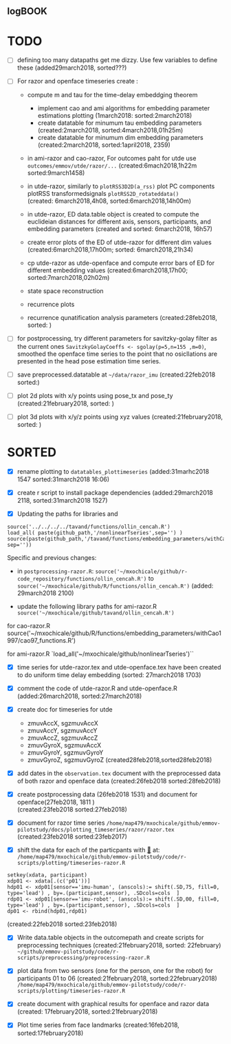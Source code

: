 logBOOK
---


# TODO
* [ ]  defining too many datapaths get me dizzy. Use few variables to define these
	(added29march2018, sorted???)


* [ ] For razor and openface timeseries create :
	* compute m and tau for the time-delay embeddging theorem
		* implement cao and ami algorithms for embedding parameter estimations plotting (1march2018: sorted:2march2018)
		* create datatable for minumum tau embedding parameters (created:2march2018, sorted:4march2018,01h25m)
		* create datatable for minumum dim embedding parameters (created:2march2018, sorted:1april2018, 2359)
	
	* in  ami-razor and cao-razor, For outcomes paht for utde use `outcomes/emmov/utde/razor/...` (created:6mach2018,1h22m sorted:9march1458)

	* in utde-razor,  similarly to `plotRSS3D2D(a_rss)` plot PC components plotRSS transformedsignals `plotRSS2D_rotateddata()`  
		(created: 6march2018,4h08, sorted:6march2018,14h00m)

	* in utde-razor, ED data.table object is created to compute the euclideian distances for 
		different axis, sensors, participants, and embedding parameters 
		(created and sorted: 6march2018, 16h57)

	* create error plots of the ED of utde-razor for different dim values 
		(created:6march2018,17h00m; sorted: 6march2018,21h34)

	* cp utde-razor as utde-openface and compute error bars of ED for different embedding values 
		(created:6march2018,17h00; sorted:7march2018,02h02m)

 

	* state space reconstruction 
	* recurrence plots 
	* recurrence qunatification analysis parameters
			(created:28feb2018, sorted: )	


* [ ] for postprocessing, try different parameters for savitzky-golay filter as the
	current ones `SavitzkyGolayCoeffs <- sgolay(p=5,n=155 ,m=0)`, 
	smoothed the openface time series to the point that no osicllations are 
	presented in the head pose estimation time series.


* [ ] save preprocessed.datatable at `~/data/razor_imu`	(created:22feb2018 sorted:)

* [ ] plot 2d plots with x/y points using pose_tx and pose_ty (created:21february2018, sorted: )

* [ ] plot 3d plots with x/y/z points using xyz values (created:21february2018, sorted: )







# SORTED 

* [x] rename plotting to `datatables_plottimeseries`
	(added:31marhc2018 1547 sorted:31march2018 16:06)


* [x] create r script to install package dependencies 
	(added:29march2018 2118, sorted:31march2018 1527)


* [x] Updating the paths for libraries and 

```
source('../../../../tavand/functions/ollin_cencah.R')
load_all( paste(github_path,'/nonlinearTseries',sep='') )
source(paste(github_path,'/tavand/functions/embedding_parameters/withCao1997/cao97_functions.R', sep=''))
```

Specific and previous changes:

* in `postprocessing-razor.R`: 
`source('~/mxochicale/github/r-code_repository/functions/ollin_cencah.R')`
to 
`source('~/mxochicale/github/R/functions/ollin_cencah.R')`
(added: 29march2018 2100)

* update the following library paths
for ami-razor.R
	`source('~/mxochicale/github/tavand/ollin_cencah.R')`

for cao-razor.R
source('~/mxochicale/github/R/functions/embedding_parameters/withCao1997/cao97_functions.R')

for ami-razor.R
	`load_all('~/mxochicale/github/nonlinearTseries')``






* [x] time series for utde-razor.tex and utde-openface.tex have been created to do 
	uniform time delay embedding
	(sorted: 27march2018 1703)


* [x] comment the code of utde-razor.R and utde-openface.R
	(added:26march2018, sorted:27march2018)



* [x] create doc for timeseries for utde
	* zmuvAccX, sgzmuvAccX
	* zmuvAccY, sgzmuvAccY
	* zmuvAccZ, sgzmuvAccZ
	* zmuvGyroX, sgzmuvAccX
	* zmuvGyroY, sgzmuvGyroY
	* zmuvGyroZ, sgzmuvGyroZ
	(created28feb2018,sorted28feb2018)



* [x] add dates in the `observation.tex` document with the preprocessed data of both 
	razor and openface data
	(created:26feb2018 sorted:28feb2018)




* [x]  create postprocessing data (26feb2018 1531) and document for openface(27feb2018, 1811 )    
	(created:23feb2018 sorted:27feb2018)



* [x] document for razor time series `/home/map479/mxochicale/github/emmov-pilotstudy/docs/plotting_timeseries/razor/razor.tex`
	(created:23feb2018 sorted:23feb2017)



* [x] shift the data for each of the particpants with [:link:](https://github.com/mxochicale/r-code_repository/tree/master/dataDOTtable)
	at: `/home/map479/mxochicale/github/emmov-pilotstudy/code/r-scripts/plotting/timeseries-razor.R`

```
setkey(xdata, participant)
xdp01 <- xdata[.(c('p01'))]
hdp01 <- xdp01[sensor=='imu-human', (anscols):= shift(.SD,75, fill=0, type='lead') , by=.(participant,sensor), .SDcols=cols  ]
rdp01 <- xdp01[sensor=='imu-robot', (anscols):= shift(.SD,00, fill=0, type='lead') , by=.(participant,sensor), .SDcols=cols  ]
dp01 <- rbind(hdp01,rdp01)
```
(created:22feb2018 sorted:23feb2018)




* [x] Write data.table objects in the outcomepath and create scripts for preprocessing techniques (created:21february2018, sorted: 22february)
	`~/github/emmov-pilotstudy/code/r-scripts/preprocessing/preprocessing-razor.R`



* [x] plot data from two sensors (one for the person, one for the robot) for participants 01 to 06 (created:21february2018, sorted:22february2018)
	`/home/map479/mxochicale/github/emmov-pilotstudy/code/r-scripts/plotting/timeseries-razor.R`




* [x] create document with graphical results for openface and razor data (created: 17february2018, sorted:21february2018)



* [x] Plot time series from face landmarks (created:16feb2018, sorted:17february2018)
